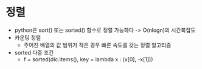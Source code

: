 

# 정렬 
- python은 sort() 또는 sorted() 함수로 정렬 가능하다 -> O(nlogn)의 시간복잡도
- 카운팅 정렬
  - 주어진 배열의 값 범위가 작은 경우 빠른 속도를 갖는 정렬 알고리즘
- sorted 다중 조건
  - f = sorted(dic.items(), key = lambda x : (x[0], -x[1]))

